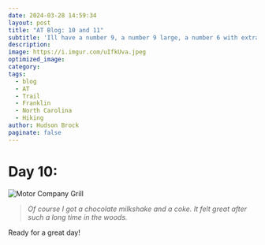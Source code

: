 ```yaml
---
date: 2024-03-28 14:59:34
layout: post
title: "AT Blog: 10 and 11"
subtitle: 'Ill have a number 9, a number 9 large, a number 6 with extra dip..'
description:
image: https://i.imgur.com/uIfkUva.jpeg
optimized_image: 
category:
tags:
  - blog
  - AT
  - Trail
  - Franklin
  - North Carolina
  - Hiking
author: Hudson Brock
paginate: false
---
```


# Day 10:

![Motor Company Grill](
https://res.cloudinary.com/disol99xr/image/upload/v1711657320/xdasdu969mfa2qfeogou.jpg "Motor Company Grill")

> *Of course I got a chocolate milkshake and a coke. It felt great after such a long time in the woods.*

Ready for a great day!
